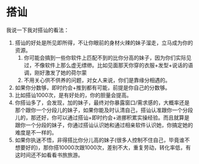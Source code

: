 # 搭讪

我说一下我对搭讪的看法：

1. 搭讪的好处是所见即所得，不让你眼前的身材火辣的妹子溜走，立马成为你的资源。
   1. 你可能会搞到一些你软件上匹配不到的比你分高的妹子，因为你们实际见过，不像软件上那么虚无缥缈。比如见面那天你穿的衣服+发型+说话的语调，刚好激发了她的荷尔蒙
   2. 不用关心供不供养的问题，对女人来说，你们是靠缘分相遇的。
2. 如果你分数够，即时约会+推到都有可能，前提是你自己的分数够。
3. 比如搭讪1000次，是有好处的，你的胆量会提高。
4. 你搭讪多了，会发现，加的妹子，最终对你暴露窗口/需求感的，大概率还是那个跟你一个分段儿的妹子，如果你能及时认清自己，搭讪认准跟你一个分段儿的，那还好，你可以通过搭讪+即时约会+进挪积累实操经验。而且就算是跟你一个分段的妹子，你通过搭讪认识她和通过相亲软件认识她，你搞定她的难度是不一样的。
5. 如果你执迷不悟，非得搭比你分儿高的妹子(很多人控制不住自己，毕竟谁不想要好的)，那你搭10000次跟1000次，差别不大，重复劳动，转化率低，有这时间还不如看看书旅旅游。

